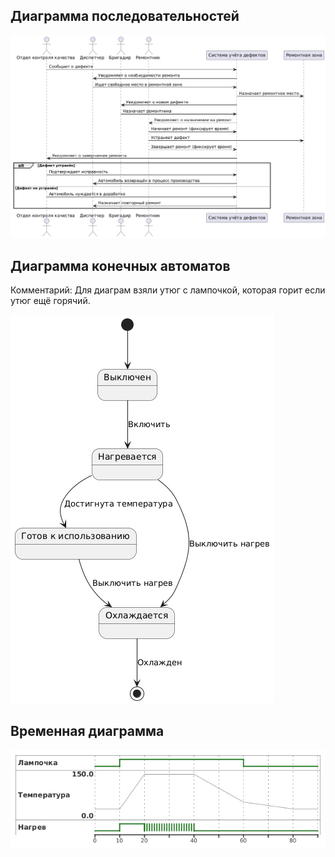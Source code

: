 ## Диаграмма последовательностей

![Диаграмма последовательностей регистрации и ремонта дефекта](../images/quality_control_and_repair.png)

## Диаграмма конечных автоматов

Комментарий: Для диаграм взяли утюг с лампочкой, которая горит если утюг ещё горячий.

![Диаграмма конечных автоматов](../images/iron_fsm.png)

## Временная диаграмма

![Временная диаграмма](../images/iron_time.png)
